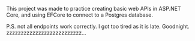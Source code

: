 This project was made to practice creating basic web APIs in ASP.NET Core, and using EFCore to connect to a Postgres database.

P.S. not all endpoints work correctly. I got too tired as it is late. Goodnight. zzzzzzzzzzzzzzzzzzzzzzzzzz...
